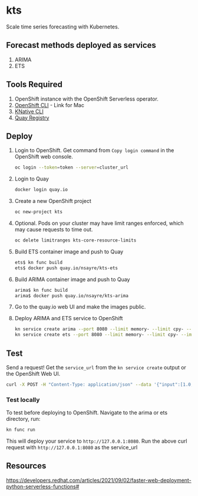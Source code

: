 # kts

Scale time series forecasting with Kubernetes.

## Forecast methods deployed as services

1) ARIMA
2) ETS

## Tools Required

1) OpenShift instance with the OpenShift Serverless operator.
2) [OpenShift CLI](https://formulae.brew.sh/formula/openshift-cli) - Link for Mac
3) [KNative CLI](https://docs.openshift.com/container-platform/4.9/serverless/cli_tools/installing-kn.html#installing-cli-macosx_installing-kn)
4) [Quay Registry](https://quay.io/)

## Deploy

1. Login to OpenShift. Get command from `Copy login command` in the OpenShift web console.

    ```bash
    oc login --token=token --server=cluster_url
    ```

2. Login to Quay

    ```bash
    docker login quay.io
    ```

3. Create a new OpenShift project

    ```bash
    oc new-project kts
    ```

4. Optional. Pods on your cluster may have limit ranges enforced, which may cause requests to time out.

    ```bash
    oc delete limitranges kts-core-resource-limits
    ```

5. Build ETS container image and push to Quay

    ```bash
    ets$ kn func build
    ets$ docker push quay.io/nsayre/kts-ets
    ```

6. Build ARIMA container image and push to Quay

    ```bash
    arima$ kn func build
    arima$ docker push quay.io/nsayre/kts-arima
    ```

7. Go to the quay.io web UI and make the images public.

8. Deploy ARIMA and ETS service to OpenShift

    ```bash
    kn service create arima --port 8080 --limit memory- --limit cpy- --image quay.io/nsayre/kts-arima:latest
    kn service create ets --port 8080 --limit memory- --limit cpy- --image quay.io/nsayre/kts-ets:latest
    ```

## Test

Send a request! Get the `service_url` from the `kn service create` output or the OpenShift Web UI.

```bash
curl -X POST -H "Content-Type: application/json" --data '{"input":[1.0, 2.0, 3.0, 4.0, 5.0, 6.0, 7.0, 8.0, 9.0, 10.0, 11.0, 12.0,13.0, 14.0, 15.0, 16.0, 17.0, 18.0, 19.0, 20.0, 21.0, 22.0, 23.0, 24.0,25.0, 26.0, 27.0, 28.0, 29.0, 30.0, 31.0, 32.0, 33.0, 34.0, 35.0, 36.0], "params":{}, "h":4}' service_url
```

### Test locally

To test before deploying to OpenShift. Navigate to the arima or ets directory, run:

```bash
kn func run
```

This will deploy your service to `http://127.0.0.1:8080`. Run the above curl request with `http://127.0.0.1:8080` as the service_url

## Resources

https://developers.redhat.com/articles/2021/09/02/faster-web-deployment-python-serverless-functions#
